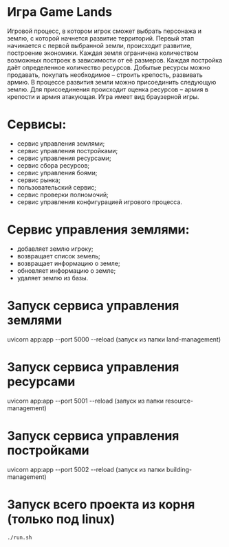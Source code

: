 # Игра Game Lands

Игровой процесс, в котором игрок сможет выбрать персонажа и землю, с которой начнется развитие территорий.
Первый этап начинается с первой выбранной земли, происходит развитие, построение экономики. Каждая земля ограничена количеством возможных построек в зависимости от её размеров.
Каждая постройка даёт определенное количество ресурсов. Добытые ресурсы можно продавать, покупать необходимое – строить крепость, развивать армию. 
В процессе развития земли можно присоединить следующую землю. Для присоединения происходит оценка ресурсов – армия в крепости и армия атакующая.
Игра имеет вид браузерной игры. 

# Сервисы:
- сервис управления землями;
- сервис управления постройками;
- сервис управления ресурсами;
- сервис сбора ресурсов;
- сервис управления боями;
- сервис рынка;
- пользовательский сервис;
- сервис проверки полномочий;
- сервис управления конфигурацией игрового процесса.

# Сервис управления землями: 
- добавляет землю игроку; 
- возвращает список земель; 
- возвращает информацию о земле; 
- обновляет информацию о земле; 
- удаляет землю из базы.

# Запуск сервиса управления землями
uvicorn app:app --port 5000 --reload (запуск из папки land-management)

# Запуск сервиса управления ресурсами
uvicorn app:app --port 5001 --reload (запуск из папки resource-management)

# Запуск сервиса управления постройками
uvicorn app:app --port 5002 --reload (запуск из папки building-management)

# Запуск всего проекта из корня (только под linux)

```bash
./run.sh
```
